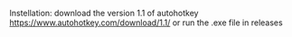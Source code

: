 Instellation: 
download the version 1.1 of autohotkey https://www.autohotkey.com/download/1.1/
or run the .exe file in releases 
